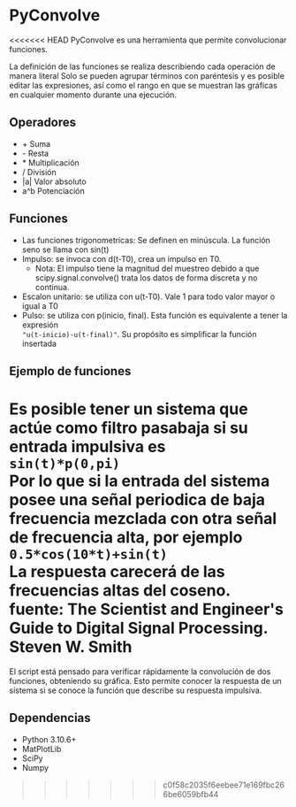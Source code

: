 # PyConvolve
<<<<<<< HEAD
PyConvolve es una herramienta que permite convolucionar funciones.

La definición de las funciones se realiza describiendo cada operación de manera literal
Solo se pueden agrupar términos con paréntesis y es posible editar las expresiones, así
como el rango en que se muestran las gráficas en cualquier momento durante una ejecución.

## Operadores
*   \+ Suma
*   \- Resta
*   \* Multiplicación
*   / División
*   |a| Valor absoluto
*   a^b Potenciación

## Funciones
*   Las funciones trigonometricas: Se definen en minúscula. La función seno se llama con sin(t)
*   Impulso: se invoca con d(t-T0), crea un impulso en T0.
    *   Nota: El impulso tiene la magnitud del muestreo debido a que scipy.signal.convolve() trata los datos de forma discreta y no continua.
*   Escalon unitario: se utiliza con u(t-T0). Vale 1 para todo valor mayor o igual a T0
*   Pulso: se utiliza con p(inicio, final). Esta función es equivalente a tener la expresión  
    ```"u(t-inicio)-u(t-final)"```. Su propósito es simplificar la función insertada

## Ejemplo de funciones
Es posible tener un sistema que actúe como filtro pasabaja si su entrada impulsiva es  
```sin(t)*p(0,pi)```  
Por lo que si la entrada del sistema posee una señal periodica de baja frecuencia mezclada con otra señal de frecuencia alta, por ejemplo  
```0.5*cos(10*t)+sin(t)```  
La respuesta carecerá de las frecuencias altas del coseno. fuente: The Scientist and Engineer's Guide to Digital Signal Processing. Steven W. Smith
=======
El script está pensado para verificar rápidamente la convolución de dos funciones, obteniendo su gráfica. Esto permite conocer la respuesta de un sistema si se conoce la función que describe su respuesta impulsiva.

## Dependencias
* Python 3.10.6+
* MatPlotLib
* SciPy
* Numpy
>>>>>>> c0f58c2035f6eebee71e169fbc266be6059bfb44
